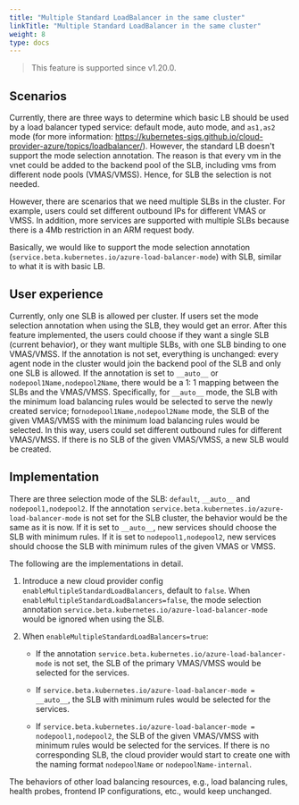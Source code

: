 ```yaml
---
title: "Multiple Standard LoadBalancer in the same cluster"
linkTitle: "Multiple Standard LoadBalancer in the same cluster"
weight: 8
type: docs
---
```


> This feature is supported since v1.20.0.

## Scenarios

Currently, there are three ways to determine which basic LB should be used by a load balancer typed service: default mode, auto mode, and `as1,as2` mode (for more information: https://kubernetes-sigs.github.io/cloud-provider-azure/topics/loadbalancer/). However, the standard LB doesn't support the mode selection annotation. The reason is that every vm in the vnet could be added to the backend pool of the SLB, including vms from different node pools (VMAS/VMSS). Hence, for SLB the selection is not needed.

However, there are scenarios that we need multiple SLBs in the cluster. For example, users could set different outbound IPs for different  VMAS or VMSS. In addition, more services are supported with multiple SLBs because there is a 4Mb restriction in an ARM request body.

Basically, we would like to support the mode selection annotation (`service.beta.kubernetes.io/azure-load-balancer-mode`) with SLB, similar to what it is with basic LB.

## User experience

Currently, only one SLB is allowed per cluster. If users set the mode selection annotation when using the SLB, they would get an error. After this feature implemented, the users could choose if they want a single SLB (current behavior), or they want multiple SLBs, with one SLB binding to one VMAS/VMSS. If the annotation is not set, everything is unchanged: every agent node in the cluster would join the backend pool of the SLB and only one SLB is allowed. If the annotation is set to `__auto__` or `nodepool1Name,nodepool2Name`, there would be a 1: 1 mapping between the SLBs and the VMAS/VMSS. Specifically, for `__auto__` mode, the SLB with the minimum load balancing rules would be selected to serve the newly created service; for`nodepool1Name,nodepool2Name` mode, the SLB of the given  VMAS/VMSS with the minimum load balancing rules would be selected. In this way, users could set different outbound rules for different VMAS/VMSS. If there is no SLB of the given VMAS/VMSS, a new SLB would be created.

## Implementation

There are three selection mode of the SLB: `default`, `__auto__` and `nodepool1,nodepool2`. If the annotation `service.beta.kubernetes.io/azure-load-balancer-mode` is not set for the SLB cluster, the behavior would be the same as it is now. If it is set to `__auto__`, new services should choose the SLB with minimum rules. If it is set to `nodepool1,nodepool2`, new services should choose the SLB with minimum rules of the given VMAS or VMSS.

The following are the implementations in detail.

1. Introduce a new cloud provider config `enableMultipleStandardLoadBalancers`, default to `false`. When `enableMultipleStandardLoadBalancers=false`, the mode selection annotation `service.beta.kubernetes.io/azure-load-balancer-mode` would be ignored when using the SLB.

2. When `enableMultipleStandardLoadBalancers=true`:

    - If the annotation `service.beta.kubernetes.io/azure-load-balancer-mode` is not set, the SLB of the primary VMAS/VMSS would be selected for the services.

    - If `service.beta.kubernetes.io/azure-load-balancer-mode = __auto__`, the SLB with minimum rules would be selected for the services.

    - If `service.beta.kubernetes.io/azure-load-balancer-mode = nodepool1,nodepool2`, the SLB of the given VMAS/VMSS with minimum rules would be selected for the services. If there is no corresponding SLB, the cloud provider would start to create one with the naming format `nodepoolName` or `nodepoolName-internal`.

The behaviors of other load balancing resources, e.g., load balancing rules, health probes, frontend IP configurations, etc., would keep unchanged.
